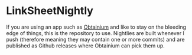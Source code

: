 # LinkSheetNightly

If you are using an app such as [Obtainium](https://github.com/ImranR98/Obtainium) and like to stay on the bleeding edge of things, this is the repository to use.
Nightlies are built whenever I push (therefore meaning they may contain one or more commits) and are published as Github releases where Obtainium can pick them up.
